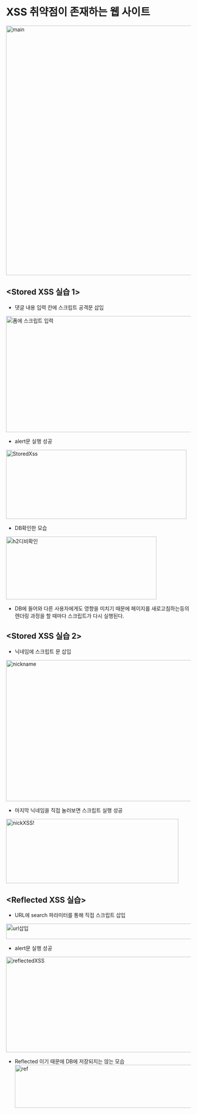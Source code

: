 # XSS 취약점이 존재하는 웹 사이트
<img width="939" height="679" alt="main" src="https://github.com/user-attachments/assets/db34caff-b7b9-4c65-a669-7895f815bdbc" />

## <Stored XSS 실습 1>
- 댓글 내용 입력 칸에 스크립트 공격문 삽입

<img width="532" height="316" alt="폼에 스크립트 입력" src="https://github.com/user-attachments/assets/3cdce031-7b06-4d69-84f3-94c68e8d6179" />


- alert문 실행 성공

<img width="492" height="188" alt="StoredXss" src="https://github.com/user-attachments/assets/81328e13-a17d-4c45-be3e-98fce9d3d17d" />


- DB확인한 모습
<img width="410" height="171" alt="h2디비확인" src="https://github.com/user-attachments/assets/f44eb363-6691-4b16-b267-6c215087f66e" />


- DB에 들어와 다른 사용자에게도 영향을 미치기 때문에 페이지를 새로고침하는등의 렌더링 과정을 할 때마다  스크립트가 다시 실행된다.

## <Stored XSS 실습 2>

- 닉네임에 스크립트 문 삽입

<img width="520" height="384" alt="nickname" src="https://github.com/user-attachments/assets/913ecb74-2659-4892-8d95-6ab6dd39fc87" />


- 마지막 닉네임을 직접 눌러보면 스크립트 실행 성공
<img width="470" height="175" alt="nickXSS!" src="https://github.com/user-attachments/assets/b07a830b-edb3-4f88-9693-083694933d23" />


## <Reflected XSS 실습>
- URL에 search 파라미터를 통해 직접 스크립트 삽입
<img width="616" height="42" alt="url삽입" src="https://github.com/user-attachments/assets/990d40c2-e4e7-42d8-9198-7b97253f7f6a" />


- alert문 실행 성공
<img width="942" height="260" alt="reflectedXSS" src="https://github.com/user-attachments/assets/4a696e4d-850c-4338-89a9-6519c38fe7c0" />


- Reflected 이기 때문에 DB에 저장되지는 않는 모습
  <img width="482" height="117" alt="ref" src="https://github.com/user-attachments/assets/9a5b0cdb-4aa1-4e0a-ae88-9aa94b25eb6d" />

